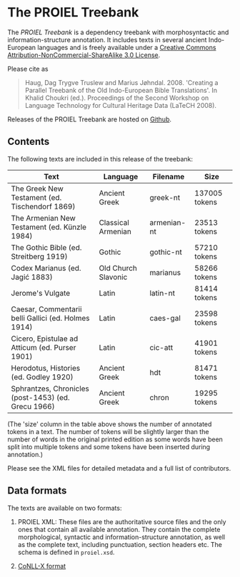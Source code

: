 The PROIEL Treebank
===================

The _PROIEL Treebank_ is a dependency treebank with morphosyntactic and
information-structure annotation. It includes texts in several ancient
Indo-European languages and is freely available under a [Creative Commons
Attribution-NonCommercial-ShareAlike 3.0 License](
http://creativecommons.org/licenses/by-nc-sa/3.0/us/).

Please cite as

> Haug, Dag Trygve Truslew and Marius Jøhndal. 2008. 'Creating a Parallel
> Treebank of the Old Indo-European Bible Translations'. In Khalid Choukri
> (ed.). Proceedings of the Second Workshop on Language Technology for
> Cultural Heritage Data (LaTeCH 2008).

Releases of the PROIEL Treebank are hosted on
[Github](https://github.com/proiel/proiel-treebank).

Contents
--------

The following texts are included in this release of the treebank:

  Text                                                | Language            | Filename    | Size
  ----                                                | --------            | --------    | ----
  The Greek New Testament (ed. Tischendorf 1869)      | Ancient Greek       | greek-nt    | 137005 tokens
  The Armenian New Testament (ed. Künzle 1984)        | Classical Armenian  | armenian-nt | 23513 tokens
  The Gothic Bible (ed. Streitberg 1919)              | Gothic              | gothic-nt   | 57210 tokens
  Codex Marianus (ed. Jagić 1883)                     | Old Church Slavonic | marianus    | 58266 tokens
  Jerome's Vulgate                                    | Latin               | latin-nt    | 81414 tokens
  Caesar, Commentarii belli Gallici (ed. Holmes 1914) | Latin               | caes-gal    | 23598 tokens
  Cicero, Epistulae ad Atticum (ed. Purser 1901)      | Latin               | cic-att     | 41901 tokens
  Herodotus, Histories (ed. Godley 1920)              | Ancient Greek       | hdt         | 81471 tokens
  Sphrantzes, Chronicles (post-1453) (ed. Grecu 1966) | Ancient Greek       | chron       | 19295 tokens

(The 'size' column in the table above shows the number of annotated tokens in
a text. The number of tokens will be slightly larger than the number of words
in the original printed edition as some words have been split into multiple
tokens and some tokens have been inserted during annotation.)

Please see the XML files for detailed metadata and a full list of contributors.

Data formats
------------

The texts are available on two formats:

1. PROIEL XML: These files are the authoritative source files and the only ones
that contain all available annotation. They contain the complete morphological,
syntactic and information-structure annotation, as well as the complete text,
including punctuation, section headers etc. The schema is defined in
`proiel.xsd`.

2. [CoNLL-X format](http://nextens.uvt.nl/depparse-wiki/DataFormat)
